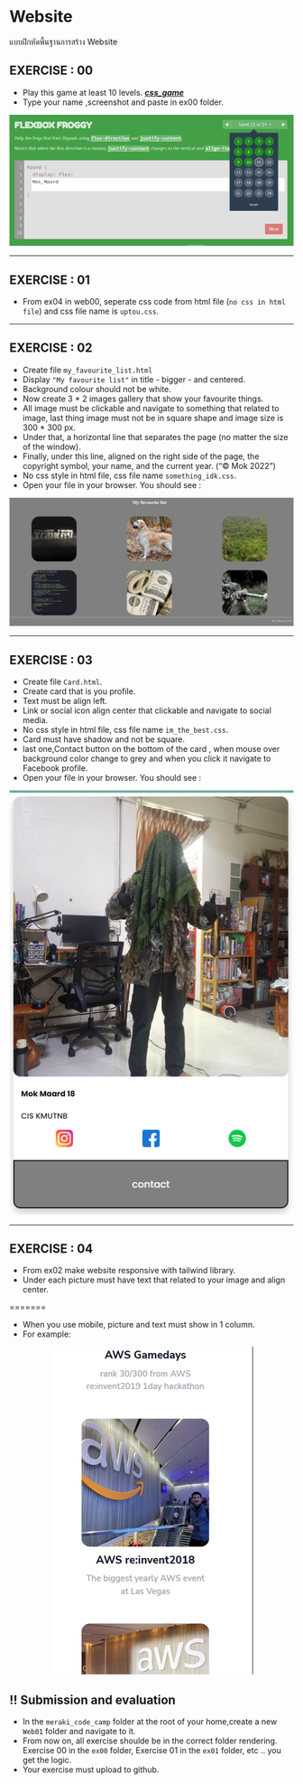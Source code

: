 # Website

แบบฝึกหัดพื้นฐานการสร้าง Website


## EXERCISE : 00

* Play this game at least 10 levels. [***css_game***](https://flexboxfroggy.com/)
* Type your name ,screenshot and paste in ex00 folder.

<p align="center">

  <img src="../../../assets/web01/ex00.png" />

</p>

<hr>


## EXERCISE : 01

* From ex04 in web00, seperate css code from html file (``no css in html file``) and css file name is `uptou.css`.

<hr>

## EXERCISE : 02

* Create file `my_favourite_list.html`
* Display `"My favourite list"` in title - bigger - and centered. 
* Background colour should not be white.
* Now create  3 * 2 images gallery that show your favourite things.
* All image must be clickable and navigate to something that related to image, last thing image must not be in square shape and image size is 300 * 300 px.
* Under that, a horizontal line that separates the page (no matter the size of the
window).
* Finally, under this line, aligned on the right side of the page, the copyright symbol, your name, and the current year. (“© Mok 2022”)
* No css style in html file, css file name `something_idk.css`.
* Open your file in your browser. You should see :


<p align="center">

  <img src="../../../assets/web01/ex02.png" />

</p>

<hr>

## EXERCISE : 03

* Create file `Card.html`.
* Create card that is you profile. 
* Text must be align left.
* Link or social icon align center that clickable and navigate to social media. 
* No css style in html file, css file name `im_the_best.css`.
* Card must have shadow and not be square.
* last one,Contact button on the bottom of the card , when mouse over background color change to grey and when you click it navigate to Facebook profile.
* Open your file in your browser. You should see :

<p align="center">

  <img src="../../../assets/web01/ex03.png"/>

</p>

<hr>

## EXERCISE : 04

* From ex02 make website responsive with tailwind library. 
* Under each picture must have text that related to your image and align center. 

=======
* When you use mobile, picture and text must show in 1 column.
* For example:

<p align="center">
  <img src="../../../assets/web01/ex04.png" />

</p>


## !! Submission and evaluation

*  In the `meraki_code_camp` folder at the root of your home,create a new `Web01` folder and navigate to it.
* From now on, all exercise shoulde be in the correct folder rendering. Exercise 00 in the `ex00` folder, Exercise 01 in the `ex01` folder, etc .. you get the logic.
* Your exercise must upload to github.
